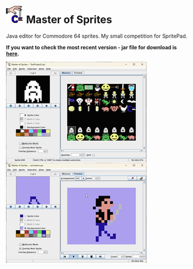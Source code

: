 # ![](https://github.com/tstamborski/pixelart-icons/blob/main/png/commodore-puppet48.png) Master of Sprites
Java editor for Commodore 64 sprites. My small competition for SpritePad.

**If you want to check the most recent version - jar file for download is [here](https://github.com/tstamborski/master-of-sprites/releases/download/v0.12/MasterofSprites.jar).**

![](screenshot0.png)
![](screenshot1.png)
